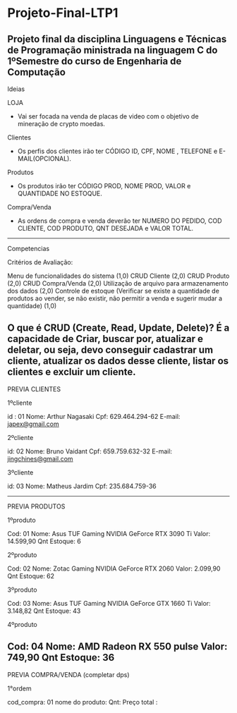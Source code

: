 # Projeto-Final-LTP1
Projeto final da disciplina Linguagens e Técnicas de Programação ministrada na linguagem C do 1ºSemestre do curso de Engenharia de Computação
------------------------------------------------------------------------------------------------------------------------------------------------------------------------
Ideias

LOJA

- Vai ser focada na venda de placas de video com o objetivo de mineração de crypto moedas.

Clientes

- Os perfis dos clientes irão ter CÓDIGO ID, CPF, NOME , TELEFONE e E-MAIL(OPCIONAL).

Produtos

- Os produtos irão ter CÓDIGO PROD, NOME PROD, VALOR e QUANTIDADE NO ESTOQUE.

Compra/Venda

- As ordens de compra e venda deverão ter NUMERO DO PEDIDO, COD CLIENTE, COD PRODUTO, QNT DESEJADA e VALOR TOTAL.
------------------------------------------------------------------------------------------------------------------------------------------------------------------------
Competencias

Critérios de Avaliação:

Menu de funcionalidades do sistema (1,0)
CRUD Cliente (2,0)
CRUD Produto (2,0)
CRUD Compra/Venda (2,0)
Utilização de arquivo para armazenamento dos dados (2,0)
Controle de estoque (Verificar se existe a quantidade de produtos ao vender, se
não existir, não permitir a venda e sugerir mudar a quantidade) (1,0)

O que é CRUD (Create, Read, Update, Delete)? É a capacidade de Criar,
buscar por, atualizar e deletar, ou seja, devo conseguir cadastrar um
cliente, atualizar os dados desse cliente, listar os clientes e excluir um
cliente.
------------------------------------------------------------------------------------------------------------------------------------------------------------------------

PREVIA CLIENTES 

1ºcliente

id : 01
Nome: Arthur Nagasaki
Cpf: 629.464.294-62
E-mail: japex@gmail.com

2ºcliente

id: 02
Nome: Bruno Vaidant
Cpf: 659.759.632-32
E-mail: jingchines@gmail.com

3ºcliente

id: 03
Nome: Matheus Jardim
Cpf: 235.684.759-36

------------------------------------------------------------------------------------------------------------------------------------------------------------------------

PREVIA PRODUTOS

1ºproduto

Cod: 01
Nome: Asus TUF Gaming NVIDIA GeForce RTX 3090 Ti
Valor: 14.599,90
Qnt Estoque: 6

2ºproduto

Cod: 02
Nome: Zotac Gaming NVIDIA GeForce RTX 2060
Valor: 2.099,90
Qnt Estoque: 62

3ºproduto

Cod: 03
Nome: Asus TUF Gaming NVIDIA GeForce GTX 1660 Ti
Valor: 3.148,82
Qnt Estoque: 43

4ºproduto

Cod: 04
Nome: AMD Radeon RX 550 pulse
Valor: 749,90
Qnt Estoque: 36
------------------------------------------------------------------------------------------------------------------------------------------------------------------------

PREVIA COMPRA/VENDA (completar dps)

1°ordem

cod_compra: 01
nome do produto: 
Qnt: 
Preço total :
